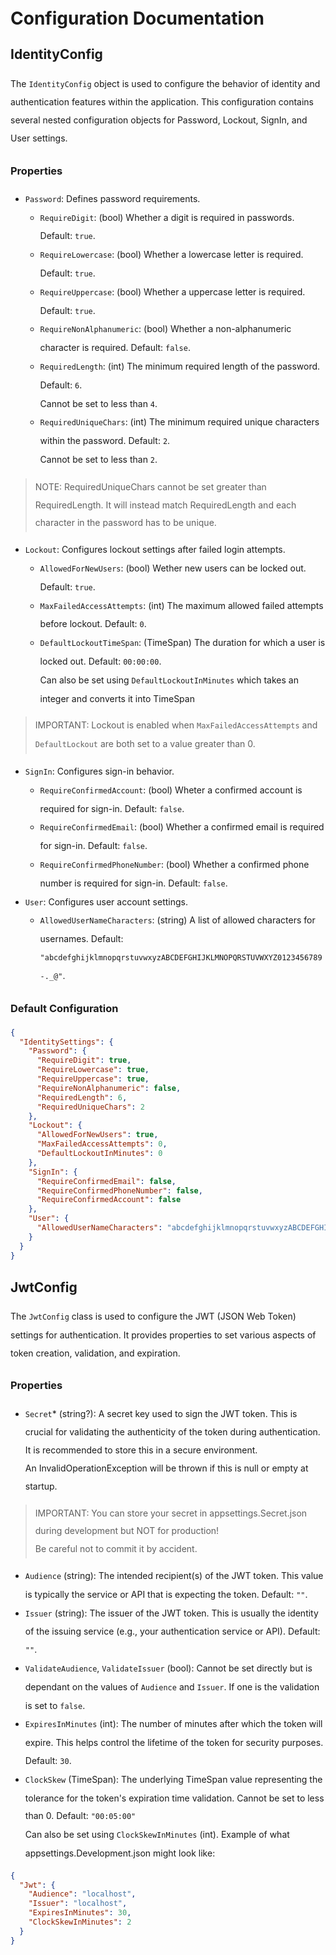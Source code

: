 <div style="line-height: 1.8rem;">

# Configuration Documentation

## IdentityConfig

The `IdentityConfig` object is used to configure the behavior of identity and authentication features within the application. This configuration contains several nested configuration objects for Password, Lockout, SignIn, and User settings.

### Properties

- `Password`: Defines password requirements.
  - `RequireDigit`: (bool) Whether a digit is required in passwords. Default: `true`.
  - `RequireLowercase`: (bool) Whether a lowercase letter is required. Default: `true`.
  - `RequireUppercase`: (bool) Whether a uppercase letter is required. Default: `true`.
  - `RequireNonAlphanumeric`: (bool) Whether a non-alphanumeric character is required. Default: `false`.
  - `RequiredLength`: (int) The minimum required length of the password. Default: `6`.
<br> Cannot be set to less than `4`.
  - `RequiredUniqueChars`: (int) The minimum required unique characters within the password. Default: `2`.
<br> Cannot be set to less than `2`.
>NOTE: RequiredUniqueChars cannot be set greater than RequiredLength. It will instead match RequiredLength and each character in the password has to be unique.
- `Lockout`: Configures lockout settings after failed login attempts.
  - `AllowedForNewUsers`: (bool) Wether new users can be locked out. Default: `true`.
  - `MaxFailedAccessAttempts`: (int) The maximum allowed failed attempts before lockout. Default: `0`.
  - `DefaultLockoutTimeSpan`: (TimeSpan) The duration for which a user is locked out. Default: `00:00:00`.
<br> Can also be set using `DefaultLockoutInMinutes` which takes an integer and converts it into TimeSpan
>IMPORTANT: Lockout is enabled when `MaxFailedAccessAttempts` and `DefaultLockout` are both set to a value greater than 0.
- `SignIn`: Configures sign-in behavior.
  - `RequireConfirmedAccount`: (bool) Wheter a confirmed account is required for sign-in. Default: `false`.
  - `RequireConfirmedEmail`: (bool) Whether a confirmed email is required for sign-in. Default: `false`.
  - `RequireConfirmedPhoneNumber`: (bool) Whether a confirmed phone number is required for sign-in. Default: `false`.
- `User`: Configures user account settings.
  - `AllowedUserNameCharacters`: (string) A list of allowed characters for usernames. Default: `"abcdefghijklmnopqrstuvwxyzABCDEFGHIJKLMNOPQRSTUVWXYZ0123456789-._@"`.

### Default Configuration

```json
{
  "IdentitySettings": {
    "Password": {
      "RequireDigit": true,
      "RequireLowercase": true,
      "RequireUppercase": true,
      "RequireNonAlphanumeric": false,
      "RequiredLength": 6,
      "RequiredUniqueChars": 2
    },
    "Lockout": {
      "AllowedForNewUsers": true,
      "MaxFailedAccessAttempts": 0,
      "DefaultLockoutInMinutes": 0
    },
    "SignIn": {
      "RequireConfirmedEmail": false,
      "RequireConfirmedPhoneNumber": false,
      "RequireConfirmedAccount": false
    },
    "User": {
      "AllowedUserNameCharacters": "abcdefghijklmnopqrstuvwxyzABCDEFGHIJKLMNOPQRSTUVWXYZ0123456789-._@+"
    }
  }
}
```

## JwtConfig

The `JwtConfig` class is used to configure the JWT (JSON Web Token) settings for authentication. It provides properties to set various aspects of token creation, validation, and expiration.

### Properties

 -  `Secret`* (string?):
A secret key used to sign the JWT token. This is crucial for validating the authenticity of the token during authentication. It is recommended to store this in a secure environment.
<br>An InvalidOperationException will be thrown if this is null or empty at startup.
>IMPORTANT: You can store your secret in appsettings.Secret.json during development but NOT for production!
<br>Be careful not to commit it by accident.
 -  `Audience` (string):
The intended recipient(s) of the JWT token. This value is typically the service or API that is expecting the token. Default: `""`.
 -  `Issuer` (string):
The issuer of the JWT token. This is usually the identity of the issuing service (e.g., your authentication service or API). Default: `""`.
 -  `ValidateAudience`, `ValidateIssuer` (bool): Cannot be set directly but is dependant on the values of `Audience` and `Issuer`. If one is the validation is set to `false`.
 -  `ExpiresInMinutes` (int):
The number of minutes after which the token will expire. This helps control the lifetime of the token for security purposes. Default: `30`.
 -  `ClockSkew` (TimeSpan):
The underlying TimeSpan value representing the tolerance for the token's expiration time validation. Cannot be set to less than 0. Default: `"00:05:00"`
<br>Can also be set using `ClockSkewInMinutes` (int).
Example of what appsettings.Development.json might look like:

```json
{
  "Jwt": {
    "Audience": "localhost",
    "Issuer": "localhost",
    "ExpiresInMinutes": 30,
    "ClockSkewInMinutes": 2
  }
}
```